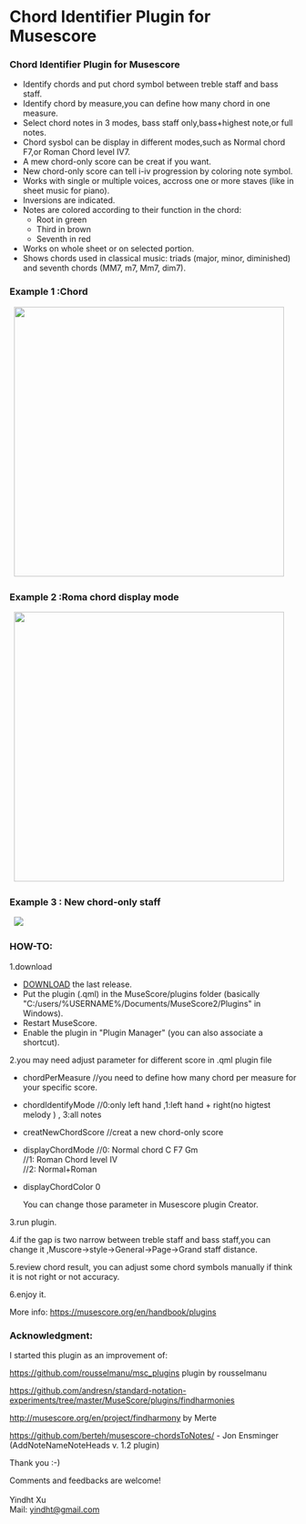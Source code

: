 # Chord Identifier Plugin for Musescore

<h3>Chord Identifier Plugin  for Musescore</h3>


- Identify chords and put chord symbol between treble staff and bass staff.
- Identify chord by measure,you can define how many chord in one measure.   
- Select chord notes in 3 modes, bass staff only,bass+highest note,or full notes.  
- Chord sysbol can be display in different modes,such as Normal chord F7,or Roman Chord level IV7.  
- A mew chord-only score can be creat if you want.
- New chord-only score can tell i-iv progression by coloring note symbol. 
- Works with single or multiple voices, accross one or more staves (like in sheet music for piano).  
- Inversions are indicated.  
- Notes are colored according to their function in the chord:<br/>  
	* Root in green  
	* Third in brown  
	* Seventh in red  
- Works on whole sheet or on selected portion.
- Shows chords used in classical music: triads (major, minor, diminished) and seventh chords (MM7, m7, Mm7, dim7).  

<h3>Example 1 :Chord</h3>  
<img height="474px" src="https://github.com/yindht/msc_plugins/blob/master/example1.png"/>  
<br/>  

<h3>Example 2 :Roma chord display mode</h3>  
<img height="474px" src="https://github.com/yindht/msc_plugins/blob/master/example2.png"/>  
<br/>  

<h3>Example 3 : New chord-only staff</h3>  
<img src="https://github.com/yindht/msc_plugins/blob/master/example3.png"/>  
<br/> 

<h3>HOW-TO:</h3>


1.download 
- [DOWNLOAD](https://github.com/rousselmanu/msc_plugins/archive) the last release.  
- Put the plugin (.qml) in the MuseScore/plugins folder (basically "C:/users/%USERNAME%/Documents/MuseScore2/Plugins" in Windows).  
- Restart MuseScore.
- Enable the plugin in "Plugin Manager" (you can also associate a shortcut).<br/>  
  
2.you may need adjust parameter for different score  in .qml plugin file
- chordPerMeasure  //you need to define how many chord per measure for your specific score.  
- chordIdentifyMode  //0:only left hand ,1:left hand + right(no higtest melody ) , 3:all notes   
- creatNewChordScore //creat a new chord-only score  
- displayChordMode  //0: Normal chord C  F7  Gm  
			//1: Roman Chord level   Ⅳ  
			//2: Normal+Roman
- displayChordColor  0
                         
  You can change those parameter in Musescore plugin Creator.
  
3.run plugin.

4.if the gap is two narrow between treble staff and bass staff,you can change it ,Muscore->style->General->Page->Grand staff distance.  

5.review chord result, you can adjust some chord symbols manually if think it is not right or not accuracy.   

6.enjoy it.  

More info: https://musescore.org/en/handbook/plugins  

<h3>Acknowledgment:</h3>  
I started this plugin as an improvement of:  
                       
  https://github.com/rousselmanu/msc_plugins  plugin by rousselmanu
  
  https://github.com/andresn/standard-notation-experiments/tree/master/MuseScore/plugins/findharmonies  
  
  http://musescore.org/en/project/findharmony  by Merte  
  
  https://github.com/berteh/musescore-chordsToNotes/  - Jon Ensminger (AddNoteNameNoteHeads v. 1.2 plugin)  
  
  Thank you :-)


Comments and feedbacks are welcome!<br/>  
Yindht Xu  
Mail: yindht@gmail.com  
